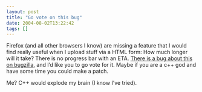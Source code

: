 ```yaml
---
layout: post
title: "Go vote on this bug"
date: 2004-08-02T13:22:42
tags: []
---
```


<p>Firefox (and all other browsers I know) are missing a feature that I would find really useful when I upload stuff via a <span class="caps">HTML</span> form:  How much longer will it take?  There is no progress bar with an <span class="caps">ETA</span>. <a href="http://bugzilla.mozilla.org/show_bug.cgi?id=253105">There is a bug about this on bugzilla</a>, and I&#8217;d like you to go vote for it.  Maybe if you are a c++ god and have some time you could make a patch.  </p>

<p>Me?  C++ would explode my brain (I know I&#8217;ve tried).</p>
